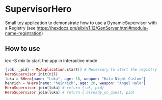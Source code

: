 # SupervisorHero

Small toy application to demonstrate how to use a DynamicSupervisor with a Registry (see https://hexdocs.pm/elixir/1.12/GenServer.html#module-name-registration)

## How to use

iex -S mix to start the app in interactive mode

```elixir
{:ok, _pid} = MyApplication.start() # Necessary to start the registry
HeroSupervisor.init(nil)
luka = %Hero{name: "Luka", age: 18, weapon: "Halo Night Custom"}
henrich = %Hero{name: "heinrich", age: 20, weapon: "Angel Halo"}
HeroSupervisor.join(luka) # return {:ok, pid}
HeroSupervisor.join(luka) # return {:already_on_quest, pid}
```

